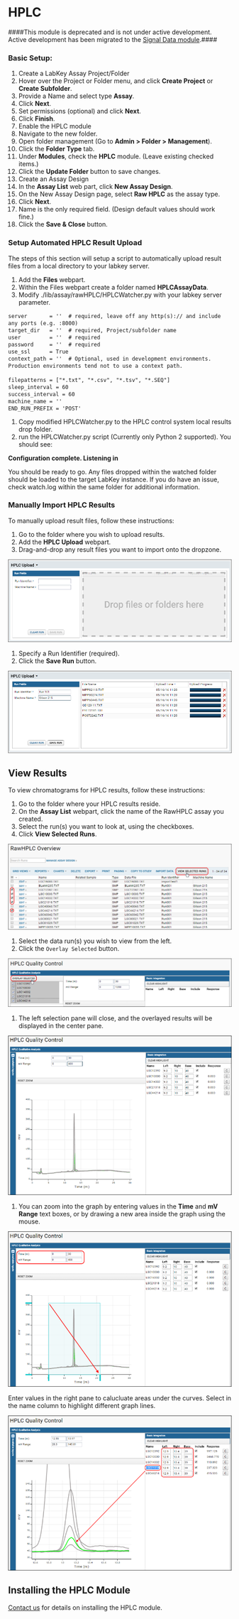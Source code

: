 # HPLC

####This module is deprecated and is not under active development. Active development has been migrated to the [Signal Data module](https://github.com/LabKey/signalData/blob/develop/README.md).####

### Basic Setup: ###

1. Create a LabKey Assay Project/Folder
  1. Hover over the Project or Folder menu, and click **Create Project** or **Create Subfolder**.
  1. Provide a Name and select type **Assay**.
  1. Click **Next**.
  1. Set permissions (optional) and click **Next**.
  1. Click **Finish**.
1. Enable the HPLC module 
  1. Navigate to the new folder.
  1. Open folder management (Go to **Admin > Folder > Management**).
  1. Click the **Folder Type** tab.
  1. Under **Modules**, check the **HPLC** module. (Leave existing checked items.)
  1. Click the **Update Folder** button to save changes.
1. Create an Assay Design
  1.  In the **Assay List** web part, click **New Assay Design**.
  1.  On the New Assay Design page, select **Raw HPLC** as the assay type.
  1.  Click **Next**.
  1.  Name is the only required field. (Design default values should work fine.)
  1.  Click the **Save & Close** button.

### Setup Automated HPLC Result Upload  ###

The steps of this section will setup a script to automatically upload result files from a local directory to your labkey server.

1. Add the **Files** webpart.
1. Within the Files webpart create a folder named **HPLCAssayData**.
1. Modify ./lib/assay/rawHPLC/HPLCWatcher.py with your labkey server parameter.
  ```
  server       = ''  # required, leave off any http(s):// and include any ports (e.g. :8000)
  target_dir   = ''  # required, Project/subfolder name
  user         = ''  # required
  password     = ''  # required
  use_ssl      = True
  context_path = ''  # Optional, used in development environments. Production environments tend not to use a context path.
  
  filepatterns = ["*.txt", "*.csv", "*.tsv", "*.SEQ"]
  sleep_interval = 60
  success_interval = 60
  machine_name = ''
  END_RUN_PREFIX = 'POST'
  ```
1. Copy modified HPLCWatcher.py to the HPLC control system local results drop folder.
1. run the HPLCWatcher.py script   (Currently only Python 2 supported).
You should see:

**Configuration complete. Listening in <Your drop folder>**

You should be ready to go. Any files dropped within the watched folder should be loaded to the target LabKey instance.
If you do have an issue, check watch.log within the same folder for additional information.

### Manually Import HPLC Results ###

To manually upload result files, follow these instructions: 

1. Go to the folder where you wish to upload results.
1. Add the **HPLC Upload** webpart.
1. Drag-and-drop any result files you want to import onto the dropzone.

![Drag-and-drop to upload a run](https://github.com/LabKey/docs/blob/master/images/hplc0.png?raw=true)

1. Specify a Run Identifier (required).
1. Click the **Save Run** button.

![Name and save a run](https://github.com/LabKey/docs/blob/master/images/hplc2.png?raw=true)

## View Results ##

To view chromatograms for HPLC results, follow these instructions:

1. Go to the folder where your HPLC results reside.
1. On the **Assay List** webpart, click the name of the RawHPLC assay you created.
1. Select the run(s) you want to look at, using the checkboxes.
1. Click **View Selected Runs**.

![View runs](https://github.com/LabKey/docs/blob/master/images/hplc3.png?raw=true) 

1. Select the data run(s) you wish to view from the left.
1. Click the `Overlay Selected` button.

![View runs](https://github.com/LabKey/docs/blob/master/images/hplc4.png?raw=true) 

1. The left selection pane will close, and the overlayed results will be displayed in the center pane.

![View runs](https://github.com/LabKey/docs/blob/master/images/hplc5.png?raw=true) 

1. You can zoom into the graph by entering values in the **Time** and **mV Range** text boxes, or by drawing a new area inside the graph using the mouse.

![View runs](https://github.com/LabKey/docs/blob/master/images/hplc6.png?raw=true) 

Enter values in the right pane to calucluate areas under the curves. Select in the name column to highlight different graph lines.

![View runs](https://github.com/LabKey/docs/blob/master/images/hplc7.png?raw=true) 

## Installing the HPLC Module ##

[Contact us](https://www.labkey.com/company/contact-us) for details on installing the HPLC module.
